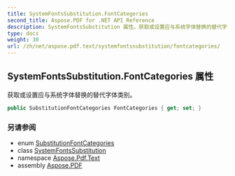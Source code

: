 ```yaml
---
title: SystemFontsSubstitution.FontCategories
second_title: Aspose.PDF for .NET API Reference
description: SystemFontsSubstitution 属性。获取或设置应与系统字体替换的替代字体类别
type: docs
weight: 30
url: /zh/net/aspose.pdf.text/systemfontssubstitution/fontcategories/
---
```

## SystemFontsSubstitution.FontCategories 属性

获取或设置应与系统字体替换的替代字体类别。

```csharp
public SubstitutionFontCategories FontCategories { get; set; }
```

### 另请参阅

* enum [SubstitutionFontCategories](../../substitutionfontcategories/)
* class [SystemFontsSubstitution](../)
* namespace [Aspose.Pdf.Text](../../../aspose.pdf.text/)
* assembly [Aspose.PDF](../../../)